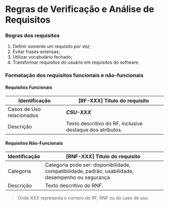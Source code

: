 # Regras de Verificação e Análise de Requisitos

### Regras dos requisitos
1) Definir somente um requisito por vez;
2) Evitar frases extensas;
3) Utilizar vocabulário fechado;
4) Transformar requisitos do usuário em requisitos do software.

### Formatação dos requisitos funcionais e não-funcionais

#### Requisitos Funcionais
| Identificação | [RF-XXX] Título do requisito |
|--|--|
| Casos de Uso relacionados | **_CSU-XXX_** |
| Descrição | Texto descritivo do RF, inclusive destaque dos atributos. |

#### Requisitos Não-Funcionais
| Identificação | [RNF-XXX] Título do requisito |
|--|--|
| Categoria | Categoria pode ser: disponibilidade, compatibilidade, padrão, usabilidade, desempenho ou segurança |
| Descrição | Texto descritivo do RNF. |

> Onde XXX representa o número do RF, RNF ou do caso de uso.

